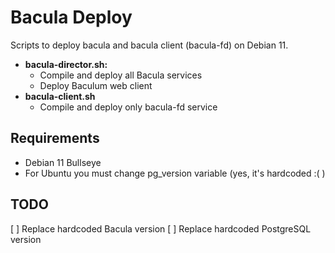 # Bacula Deploy

Scripts to deploy bacula and bacula client (bacula-fd) on Debian 11.

- **bacula-director.sh:**
  - Compile and deploy all Bacula services
  - Deploy Baculum web client
- **bacula-client.sh**
  - Compile and deploy only bacula-fd service

## Requirements

- Debian 11 Bullseye
- For Ubuntu you must change pg_version variable (yes, it's hardcoded :( )

## TODO

[ ] Replace hardcoded Bacula version
[ ] Replace hardcoded PostgreSQL version
